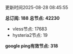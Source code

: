更新时间2025-08-28 08:45:55

**总订阅: 188**
**总节点: 42230**
- vless节点: 17683
- hysteria2节点: 19

**google ping有效节点: 318**
